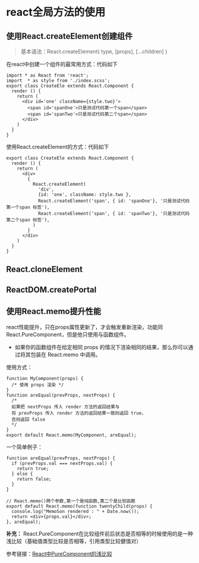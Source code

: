 # react全局方法的使用

## 使用React.createElement创建组件
> 基本语法：React.createElement( type, [props], [...children] )

在react中创建一个组件的最常用方式：代码如下
```
import * as React from 'react';
import  * as style from './index.scss';
export class CreateEle extends React.Component {
  render () {
    return (
      <div id='one' className={style.two}'>
        <span id='spanOne'>只是测试代码第一个span</span>
        <span id='spanTwo'>只是测试代码第二个span</span>
      </div>
    )
  }
}
```
使用React.createElement的方式：代码如下
```
export class CreateEle extends React.Component {
  render () {
    return (
      <div>
        {
          React.createElement(
            'div', 
            {id: 'one', className: style.two },
            React.createElement('span', { id: 'spanOne'}, '只是测试代码第一个span 标签'),
            React.createElement('span', { id: 'spanTwo'}, '只是测试代码第二个span 标签'),
          )
        }
      </div>
    )
  }
}
```
## React.cloneElement


## ReactDOM.createPortal

## 使用React.memo提升性能
react性能提升，只在props属性更新了，才会触发重新渲染，功能同React.PureComponent，但是他只使用与函数组件。

- 如果你的函数组件在给定相同 props 的情况下渲染相同的结果，那么你可以通过将其包装在 React.memo 中调用。

使用方式：
```
function MyComponent(props) {
  /* 使用 props 渲染 */
}
function areEqual(prevProps, nextProps) {
  /*
  如果把 nextProps 传入 render 方法的返回结果与
  将 prevProps 传入 render 方法的返回结果一致则返回 true，
  否则返回 false
  */
}
export default React.memo(MyComponent, areEqual);
```
一个简单例子：
```
function areEqual(prevProps, nextProps) {
  if (prevProps.val === nextProps.val) {
    return true;
  } else {
    return false;
  }
}

// React.memo()两个参数,第一个是纯函数,第二个是比较函数
export default React.memo(function twentyChild(props) {
  console.log("MemoSon rendered : " + Date.now());
  return <div>{props.val}</div>;
}, areEqual);
```

**补充：** React.PureComponent在比较组件前后状态是否相等的时候使用的是一种浅比较（基础值类型比较是否相等，引用类型比较健值对）

参考链接：[React中PureComponent的浅比较](<https://www.jianshu.com/p/0d0587fc33de>)
